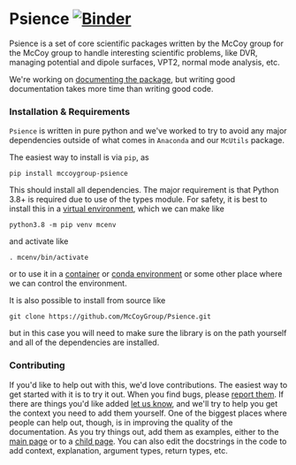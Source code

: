 # Psience [![Binder](https://mybinder.org/badge_logo.svg)](https://mybinder.org/v2/gh/McCoyGroup/Binder-McUtils/master?urlpath=git-pull%3Frepo%3Dhttps%253A%252F%252Fgithub.com%252FMcCoyGroup%252FPsience%26urlpath%3Dlab%252Ftree%252FPsience%252Fbinder%252Findex.ipynb%26branch%3Dmaster)

Psience is a set of core scientific packages written by the McCoy group for the McCoy group to handle interesting scientific problems, like DVR, managing potential and dipole surfaces, VPT2, normal mode analysis, etc.

We're working on [documenting the package](https://mccoygroup.github.io/Psience), but writing good documentation takes more time than writing good code.

### Installation & Requirements

`Psience` is written in pure python and we've worked to try to avoid any major dependencies outside of what comes in `Anaconda` and our `McUtils` package.

The easiest way to install is via `pip`, as

```lang-shell
pip install mccoygroup-psience
```

This should install all dependencies. 
The major requirement is that Python 3.8+ is required due to use of the types module.
For safety, it is best to install this in a [virtual environment](https://docs.python.org/3.8/tutorial/venv.html), which we can make like

```lang-shell
python3.8 -m pip venv mcenv
```

and activate like

```lang-shell
. mcenv/bin/activate
```

or to use it in a [container](https://www.docker.com/) or [conda environment](https://docs.conda.io/projects/conda/en/latest/user-guide/tasks/manage-environments.html) or some other place where we can control the environment.

It is also possible to install from source like

```lang-shell
git clone https://github.com/McCoyGroup/Psience.git
```

but in this case you will need to make sure the library is on the path yourself and all of the dependencies are installed.

### Contributing

If you'd like to help out with this, we'd love contributions.
The easiest way to get started with it is to try it out.
When you find bugs, please [report them](https://github.com/McCoyGroup/Psience/issues/new?title=Bug%20Found:&labels=bug). 
If there are things you'd like added [let us know](https://github.com/McCoyGroup/Psience/issues/new?title=Feature%20Request:&labels=enhancement), and we'll try to help you get the context you need to add them yourself.
One of the biggest places where people can help out, though, is in improving the quality of the documentation.
As you try things out, add them as examples, either to the [main page](https://mccoygroup.github.io/References/Documentation/Psience.html#examples) or to a [child page](https://mccoygroup.github.io/References/Documentation/Psience/Molecools/Molecule/Molecule.html#examples).
You can also edit the docstrings in the code to add context, explanation, argument types, return types, etc.